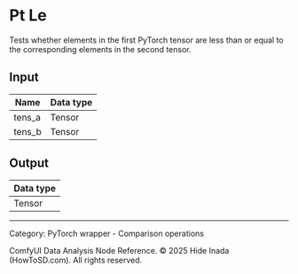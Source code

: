 # Pt Le
Tests whether elements in the first PyTorch tensor are less than or equal to the corresponding elements in the second tensor.

## Input
| Name | Data type |
|---|---|
| tens_a | Tensor |
| tens_b | Tensor |

## Output
| Data type |
|---|
| Tensor |

<HR>
Category: PyTorch wrapper - Comparison operations

ComfyUI Data Analysis Node Reference. © 2025 Hide Inada (HowToSD.com). All rights reserved.
